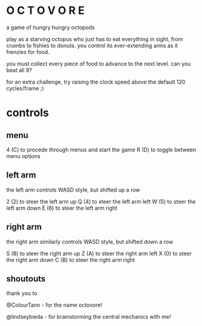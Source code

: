 O C T O V O R E
===============
a game of hungry hungry octopods

play as a starving octopus who just has to eat everything in sight, from crumbs to fishies to donuts. you control its ever-extending arms as it frenzies for food.

you must collect every piece of food to advance to the next level. can you beat all 9?

for an extra challenge, try raising the clock speed above the default 120 cycles/frame ;)

controls
========
menu
----
4 (C) to procede through menus and start the game
R (D) to toggle between menu options

left arm
--------
the left arm controls WASD style, but shifted up a row

2 (2) to steer the left arm up
Q (4) to steer the left arm left
W (5) to steer the left arm down
E (6) to steer the left arm right

right arm
---------
the right arm similarly controls WASD style, but shifted down a row

S (8) to steer the right arm up
Z (A) to steer the right arm left
X (0) to steer the right arm down
C (B) to steer the right arm right

shoutouts
---------
thank you to

@ColourTann - for the name octovore!

@lindseybieda - for brainstorming the central mechanics with me!
